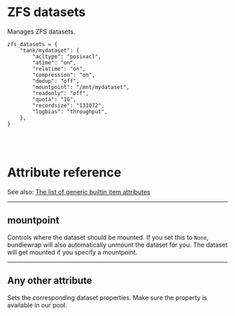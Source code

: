 # ZFS datasets

Manages ZFS datasets.

    zfs_datasets = {
        "tank/mydataset": {
            "acltype": "posixacl",
            "atime": "on",
            "relatime": "on",
            "compression": "on",
            "dedup": "off",
            "mountpoint": "/mnt/mydataset",
            "readonly": "off",
            "quota": "1G",
            "recordsize": "131072",
            "logbias": "throughput",
        },
    }

<br><br>

# Attribute reference

See also: [The list of generic builtin item attributes](../repo/items.py.md#builtin-item-attributes)

<hr>

## mountpoint

Controls where the dataset should be mounted. If you set this to `None`,
bundlewrap will also automatically unmount the dataset for you. The dataset
will get mounted if you specify a mountpoint.

<hr>

## Any other attribute

Sets the corresponding dataset properties. Make sure the property is available
in our pool.
